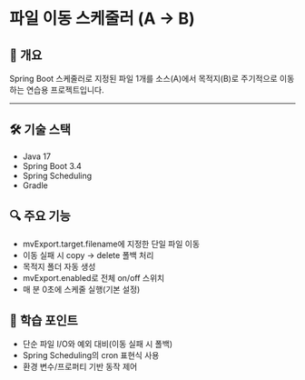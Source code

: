 # 파일 이동 스케줄러 (A → B)

## 📖 개요

Spring Boot 스케줄러로 지정된 파일 1개를 소스(A)에서 목적지(B)로 주기적으로 이동하는 연습용 프로젝트입니다.

---

## 🛠 기술 스택
- Java 17
- Spring Boot 3.4
- Spring Scheduling
- Gradle


## 🔍 주요 기능
- mvExport.target.filename에 지정한 단일 파일 이동
- 이동 실패 시 copy → delete 폴백 처리
- 목적지 폴더 자동 생성
- mvExport.enabled로 전체 on/off 스위치
- 매 분 0초에 스케줄 실행(기본 설정)


## 🧪 학습 포인트
- 단순 파일 I/O와 예외 대비(이동 실패 시 폴백)
- Spring Scheduling의 cron 표현식 사용
- 환경 변수/프로퍼티 기반 동작 제어
